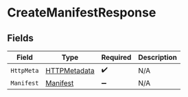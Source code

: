 # CreateManifestResponse


## Fields

| Field                                                   | Type                                                    | Required                                                | Description                                             |
| ------------------------------------------------------- | ------------------------------------------------------- | ------------------------------------------------------- | ------------------------------------------------------- |
| `HttpMeta`                                              | [HTTPMetadata](../../Models/Components/HTTPMetadata.md) | :heavy_check_mark:                                      | N/A                                                     |
| `Manifest`                                              | [Manifest](../../Models/Components/Manifest.md)         | :heavy_minus_sign:                                      | N/A                                                     |
